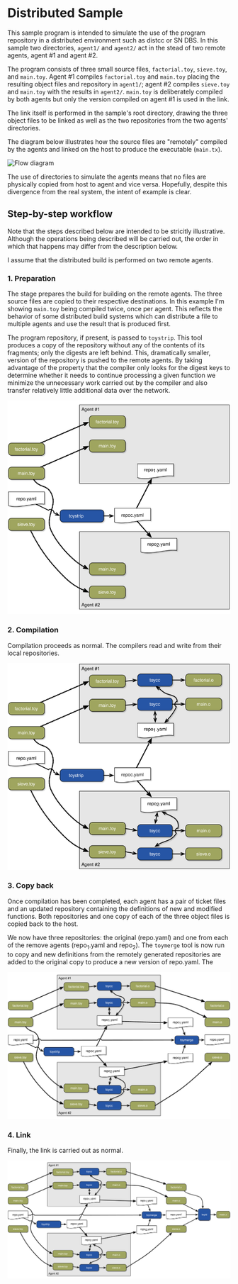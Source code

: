 # Distributed Sample

This sample program is intended to simulate the use of the program repository in a distributed environment such as distcc or SN DBS. In this sample two directories, `agent1/` and `agent2/` act in the stead of two remote agents, agent #1 and agent #2. 

The program consists of three small source files, `factorial.toy`, `sieve.toy`, and `main.toy`. Agent #1 compiles `factorial.toy` and `main.toy` placing the resulting object files and repository in `agent1/`; agent #2 compiles `sieve.toy` and `main.toy` with the results in `agent2/`. `main.toy` is deliberately compiled by both agents but only the version compiled on agent #1 is used in the link.

The link itself is performed in the sample's root directory, drawing the three object files to be linked as well as the two repositories from the two agents' directories. 

The diagram below illustrates how the source files are "remotely" compiled by the agents and linked on the host to produce the executable (`main.tx`).

![Flow diagram](images/flowdiagram.svg "Flow diagram")

The use of directories to simulate the agents means that no files are physically copied from host to agent and vice versa. Hopefully, despite this divergence from the real system, the intent of example is clear.

## Step-by-step workflow

Note that the steps described below are intended to be stricitly illustrative. Although the operations being described will be carried out, the order in which that happens may differ from the description below.

I assume that the distributed build is performed on two remote agents.

### 1. Preparation

The stage prepares the build for building on the remote agents. The three source files are copied to their respective destinations. In this example I'm showing `main.toy` being compiled twice, once per agent. This reflects the behavior of some distributed build systems which can distribute a file to multiple agents and use the result that is produced first.

The program repository, if present, is passed to `toystrip`. This tool produces a copy of the repository without any of the contents of its fragments; only the digests are left behind. This, dramatically smaller, version of the repository is pushed to the remote agents. By taking advantage of the property that the compiler only looks for the digest keys to determine whether it needs to continue processing a given function we minimize the unnecessary work carried out by the compiler and also transfer relatively little additional data over the network.

![Preparation](images/step1preparation.svg "Preparation")

### 2. Compilation

Compilation proceeds as normal. The compilers read and write from their local repositories.

![Compilation](images/step2compilation.svg "Compilation")

### 3. Copy back

Once compilation has been completed, each agent has a pair of ticket files and an updated repository containing the definitions of new and modified functions. Both repositories and one copy of each of the three object files is copied back to the host.

We now have three repositories: the original (repo.yaml) and one from each of the remove agents (repo<sub>1</sub>.yaml and repo<sub>2</sub>). The `toymerge` tool is now run to copy and new definitions from the remotely generated repositories are added to the original copy to produce a new version of repo.yaml. The 

![Copy back](images/step3copyback.svg "Copy Back")

### 4. Link

Finally, the link is carried out as normal.

![Link](images/step4link.svg "Link")
